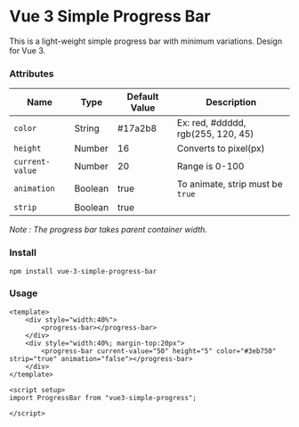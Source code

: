 # Vue 3 Simple Progress Bar

This is a light-weight simple progress bar with minimum variations. Design for Vue 3.

### Attributes

| Name            | Type    | Default Value | Description                        |
|-----------------|---------|---------------|------------------------------------|
| `color`         | String  | #17a2b8       | Ex: red, #ddddd, rgb(255, 120, 45) |
| `height`        | Number  | 16            | Converts to pixel(px)              |
| `current-value` | Number  | 20            | Range is 0-100                     |
| `animation`     | Boolean | true          | To animate, strip must be `true`   |
| `strip`         | Boolean | true          |                                    |

*Note : The progress bar takes parent container width.*

### Install

`npm install vue-3-simple-progress-bar`

### Usage

    <template>
        <div style="width:40%">
            <progress-bar></progress-bar>
        </div>
        <div style="width:40%; margin-top:20px">
            <progress-bar current-value="50" height="5" color="#3eb750" strip="true" animation="false"></progress-bar>
        </div>
    </template>

    <script setup>
    import ProgressBar from "vue3-simple-progress";
    
    </script>